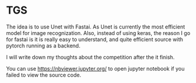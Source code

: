 # TGS

The idea is to use Unet with Fastai. As Unet is currently the most efficient model for image recognization. Also, instead of using keras, the reason I go for fastai is it is really easy to understand, and quite efficient source with pytorch running as a backend. 

I will write down my thoughts about the competition after the it finish. 

You can use https://nbviewer.jupyter.org/ to open jupyter notebook if you failed to view the source code.

